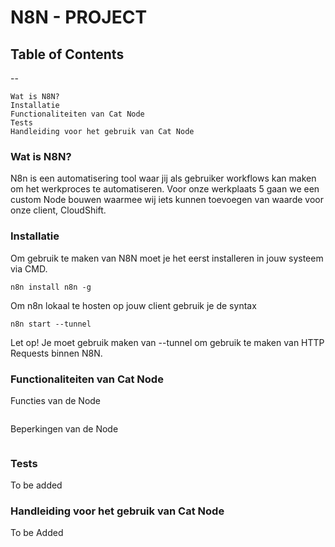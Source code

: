 # N8N - PROJECT

## Table of Contents
--
```
Wat is N8N?
Installatie
Functionaliteiten van Cat Node
Tests
Handleiding voor het gebruik van Cat Node
```
### Wat is N8N?
N8n is een automatisering tool waar jij als gebruiker workflows kan maken om het werkproces te automatiseren. Voor onze werkplaats 5 gaan we een custom Node bouwen waarmee wij iets kunnen toevoegen van waarde voor onze client, CloudShift.
### Installatie
Om gebruik te maken van N8N moet je het eerst installeren in jouw systeem via CMD. 
```
n8n install n8n -g
```
Om n8n lokaal te hosten op jouw client gebruik je de syntax
```
n8n start --tunnel
```
Let op! Je moet gebruik maken van --tunnel om gebruik te maken van HTTP Requests binnen N8N.
### Functionaliteiten van Cat Node
Functies van de Node
```
```
Beperkingen van de Node
```
```
### Tests
To be added
### Handleiding voor het gebruik van Cat Node
To be Added